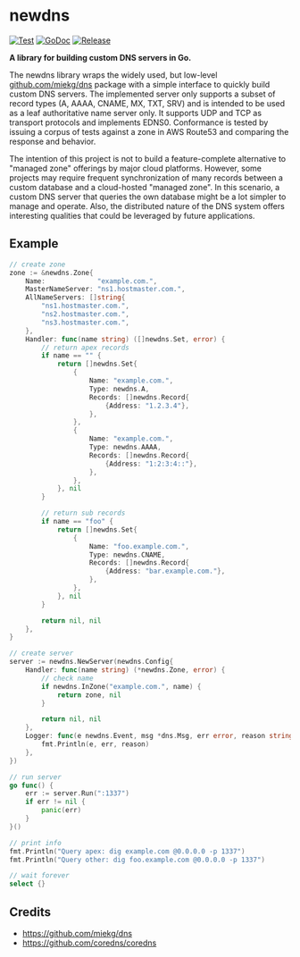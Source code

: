 # newdns

[![Test](https://github.com/256dpi/newdns/actions/workflows/test.yml/badge.svg)](https://github.com/256dpi/newdns/actions/workflows/test.yml)
[![GoDoc](https://godoc.org/github.com/256dpi/newdns?status.svg)](http://godoc.org/github.com/256dpi/newdns)
[![Release](https://img.shields.io/github/release/256dpi/newdns.svg)](https://github.com/256dpi/newdns/releases)
 
**A library for building custom DNS servers in Go.**

The newdns library wraps the widely used, but low-level [github.com/miekg/dns](https://github.com/miekg/dns) package with a simple interface to quickly build custom DNS servers. The implemented server only supports a subset of record types (A, AAAA, CNAME, MX, TXT, SRV) and is intended to be used as a leaf authoritative name server only. It supports UDP and TCP as transport protocols and implements EDNS0. Conformance is tested by issuing a corpus of tests against a zone in AWS Route53 and comparing the response and behavior.

The intention of this project is not to build a feature-complete alternative to "managed zone" offerings by major cloud platforms. However, some projects may require frequent synchronization of many records between a custom database and a cloud-hosted "managed zone". In this scenario, a custom DNS server that queries the own database might be a lot simpler to manage and operate. Also, the distributed nature of the DNS system offers interesting qualities that could be leveraged by future applications.

## Example

```go
// create zone
zone := &newdns.Zone{
    Name:             "example.com.",
    MasterNameServer: "ns1.hostmaster.com.",
    AllNameServers: []string{
        "ns1.hostmaster.com.",
        "ns2.hostmaster.com.",
        "ns3.hostmaster.com.",
    },
    Handler: func(name string) ([]newdns.Set, error) {
        // return apex records
        if name == "" {
            return []newdns.Set{
                {
                    Name: "example.com.",
                    Type: newdns.A,
                    Records: []newdns.Record{
                        {Address: "1.2.3.4"},
                    },
                },
                {
                    Name: "example.com.",
                    Type: newdns.AAAA,
                    Records: []newdns.Record{
                        {Address: "1:2:3:4::"},
                    },
                },
            }, nil
        }

        // return sub records
        if name == "foo" {
            return []newdns.Set{
                {
                    Name: "foo.example.com.",
                    Type: newdns.CNAME,
                    Records: []newdns.Record{
                        {Address: "bar.example.com."},
                    },
                },
            }, nil
        }

        return nil, nil
    },
}

// create server
server := newdns.NewServer(newdns.Config{
    Handler: func(name string) (*newdns.Zone, error) {
        // check name
        if newdns.InZone("example.com.", name) {
            return zone, nil
        }

        return nil, nil
    },
    Logger: func(e newdns.Event, msg *dns.Msg, err error, reason string) {
        fmt.Println(e, err, reason)
    },
})

// run server
go func() {
    err := server.Run(":1337")
    if err != nil {
        panic(err)
    }
}()

// print info
fmt.Println("Query apex: dig example.com @0.0.0.0 -p 1337")
fmt.Println("Query other: dig foo.example.com @0.0.0.0 -p 1337")

// wait forever
select {}
```

## Credits

- https://github.com/miekg/dns
- https://github.com/coredns/coredns
